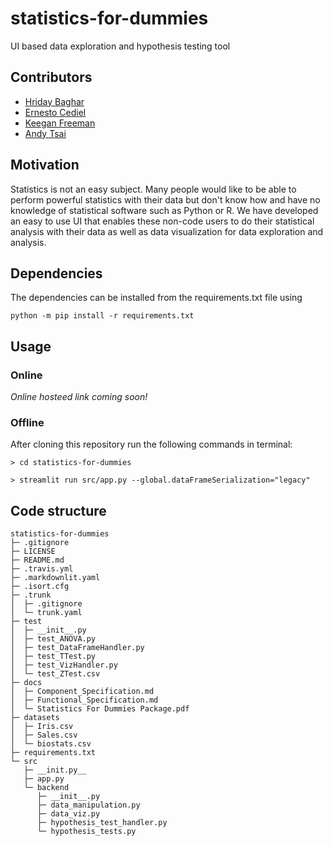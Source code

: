 # statistics-for-dummies

UI based data exploration and hypothesis testing tool

## Contributors

- [Hriday Baghar](https://github.com/hbaghar)
- [Ernesto Cediel](https://github.com/emcediel)
- [Keegan Freeman](https://github.com/kafreeman22)
- [Andy Tsai](https://github.com/andyctsai)

## Motivation

Statistics is not an easy subject. Many people would like to be able to perform powerful statistics with their data but don't know how and have no knowledge of statistical software such as Python or R. We have developed an easy to use UI that enables these non-code users to do their statistical analysis with their data as well as data visualization for data exploration and analysis.

## Dependencies

The dependencies can be installed from the requirements.txt file using

```
python -m pip install -r requirements.txt
```

## Usage

### Online

_Online hosteed link coming soon!_

### Offline

After cloning this repository run the following commands in terminal:

```
> cd statistics-for-dummies

> streamlit run src/app.py --global.dataFrameSerialization="legacy"
```

## Code structure

```
statistics-for-dummies
├─ .gitignore
├─ LICENSE
├─ README.md
├─ .travis.yml
├─ .markdownlit.yaml
├─ .isort.cfg
├─ .trunk
│  ├─ .gitignore
│  └─ trunk.yaml
├─ test
│  ├─ __init__.py
│  ├─ test_ANOVA.py
│  ├─ test_DataFrameHandler.py
│  ├─ test_TTest.py
│  ├─ test_VizHandler.py
│  └─ test_ZTest.csv
├─ docs
│  ├─ Component_Specification.md
│  ├─ Functional_Specification.md
│  └─ Statistics For Dummies Package.pdf
├─ datasets
│  ├─ Iris.csv
│  ├─ Sales.csv
│  └─ biostats.csv
├─ requirements.txt
└─ src
   ├─ __init.py__
   ├─ app.py
   └─ backend
      ├─ __init__.py
      ├─ data_manipulation.py
      ├─ data_viz.py
      ├─ hypothesis_test_handler.py
      └─ hypothesis_tests.py

```
